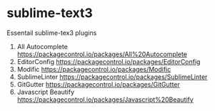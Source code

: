 # sublime-text3
Essentail sublime-tex3 plugins

1. All Autocomplete <https://packagecontrol.io/packages/All%20Autocomplete>
2. EditorConfig <https://packagecontrol.io/packages/EditorConfig>
3. Modific <https://packagecontrol.io/packages/Modific>
4. SublimeLinter <https://packagecontrol.io/packages/SublimeLinter>
5. GitGutter <https://packagecontrol.io/packages/GitGutter>
6. Javascript Beautify <https://packagecontrol.io/packages/Javascript%20Beautify>